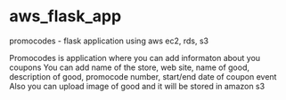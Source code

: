 # aws_flask_app
promocodes - flask application using aws ec2, rds, s3

Promocodes is application where you can add informaton about you coupons
You can add name of the store, web site, name of good, description of good, promocode number, start/end date of coupon event
Also you can upload image of good and it will be stored in amazon s3
